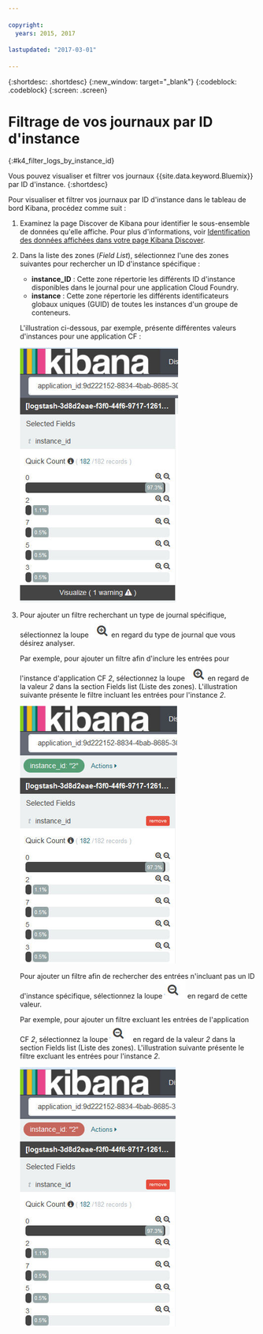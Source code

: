 ```yaml
---

copyright:
  years: 2015, 2017

lastupdated: "2017-03-01"

---
```



{:shortdesc: .shortdesc}
{:new_window: target="_blank"}
{:codeblock: .codeblock}
{:screen: .screen}

# Filtrage de vos journaux par ID d'instance
{:#k4_filter_logs_by_instance_id}

Vous pouvez visualiser et filtrer vos journaux {{site.data.keyword.Bluemix}} par ID d'instance.
{:shortdesc}

Pour visualiser et filtrer vos journaux par ID d'instance dans le tableau de bord Kibana, procédez comme suit :

1. Examinez la page Discover de Kibana pour identifier le sous-ensemble de données qu'elle affiche. Pour plus d'informations, voir  [Identification des données affichées dans votre page Kibana Discover](logging_kibana_analize_logs_interactively.html#k4_identify_data).

2. Dans la liste des zones (*Field List*), sélectionnez l'une des zones suivantes pour rechercher un ID d'instance spécifique :

    * **instance_ID** : Cette zone répertorie les différents ID d'instance disponibles dans le journal pour une application Cloud Foundry. 
    * **instance** : Cette zone répertorie les différents identificateurs globaux uniques (GUID) de toutes les instances d'un groupe de conteneurs. 

    L'illustration ci-dessous, par exemple, présente différentes valeurs d'instances pour une application CF :
    
    ![Liste de filtres présentant la zone instance_id](images/k4_filter_instanceid_f1.jpg "Liste de filtres présentant la zone instance_id")
   
3. Pour ajouter un filtre recherchant un type de journal spécifique, sélectionnez la loupe ![Loupe en mode inclusif](images/k4_include_field_icon.jpg "Loupe en mode inclusif") en regard du type de journal que vous désirez analyser.

   Par exemple, pour ajouter un filtre afin d'inclure les entrées pour l'instance d'application CF *2*, sélectionnez la loupe ![Loupe en mode inclusif](images/k4_include_field_icon.jpg "Loupe en mode inclusif") en regard de la valeur *2* dans la section Fields list (Liste des zones). L'illustration suivante présente le filtre incluant les entrées pour l'instance *2*.
    
    ![Filtre incluant les entrées instance_id pour l'instance 2](images/k4_filter_instanceid_f2.jpg "Filtre incluant les entrées instance_id pour l'instance 2")

    Pour ajouter un filtre afin de rechercher des entrées n'incluant pas un ID d'instance spécifique, sélectionnez la loupe ![Loupe en mode exclusif](images/k4_exclude_field_icon.jpg "Loupe en mode exclusif") en regard de cette valeur.

     Par exemple, pour ajouter un filtre excluant les entrées de l'application CF *2*, sélectionnez la loupe ![Loupe en mode exclusif](images/k4_exclude_field_icon.jpg "Loupe en mode exclusif") en regard de la valeur *2* dans la section Fields list (Liste des zones). L'illustration suivante présente le filtre excluant les entrées pour l'instance *2*.
     
      ![Filtre excluant les entrées instance_id pour l'instance 2](images/k4_filter_instanceid_f3.jpg "Filtre excluant les entrées instance_id pour l'instance 2")

